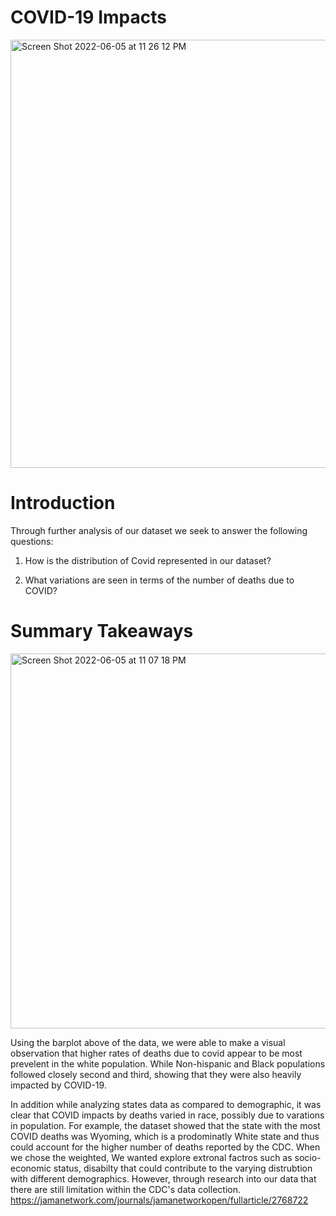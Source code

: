# COVID-19 Impacts
<img width="685" alt="Screen Shot 2022-06-05 at 11 26 12 PM" src="https://user-images.githubusercontent.com/104712405/172107056-8549dcf1-5220-4946-8eef-5764a86362d8.png">

# Introduction

Through further analysis of our dataset we seek to answer the following questions:
 
1. How is the distribution of Covid represented in our dataset? 

2. What variations are seen in terms of the number of deaths due to COVID?

# Summary Takeaways

<img width="600" alt="Screen Shot 2022-06-05 at 11 07 18 PM" src="https://user-images.githubusercontent.com/104712405/172106712-7237917b-bc42-44cd-a1ec-e0a6014d2a08.png">

Using the barplot above of the data, we were able to make a visual observation that higher rates of deaths due to covid appear to be most prevelent in the white population. While Non-hispanic and Black populations followed closely second and third, showing that they were also heavily impacted by COVID-19.


In addition while analyzing states data as compared to demographic, it was clear that COVID impacts by deaths varied in race, possibly due to varations in population. For example, the dataset showed that the state with the most COVID deaths was Wyoming, which is a prodominatly White state and thus could account for the higher number of deaths reported by the CDC. When we chose the weighted, We wanted explore extronal factros such as socio-economic status, disabilty that could contribute to the varying distrubtion with different demographics. However, through research into our data that there are still limitation within the CDC's data collection. https://jamanetwork.com/journals/jamanetworkopen/fullarticle/2768722

